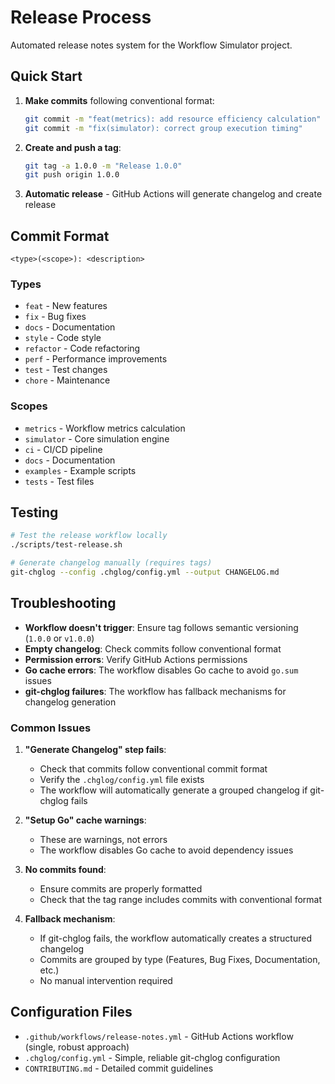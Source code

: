 # Release Process

Automated release notes system for the Workflow Simulator project.

## Quick Start

1. **Make commits** following conventional format:
   ```bash
   git commit -m "feat(metrics): add resource efficiency calculation"
   git commit -m "fix(simulator): correct group execution timing"
   ```

2. **Create and push a tag**:
   ```bash
   git tag -a 1.0.0 -m "Release 1.0.0"
   git push origin 1.0.0
   ```

3. **Automatic release** - GitHub Actions will generate changelog and create release

## Commit Format

```
<type>(<scope>): <description>
```

### Types
- `feat` - New features
- `fix` - Bug fixes
- `docs` - Documentation
- `style` - Code style
- `refactor` - Code refactoring
- `perf` - Performance improvements
- `test` - Test changes
- `chore` - Maintenance

### Scopes
- `metrics` - Workflow metrics calculation
- `simulator` - Core simulation engine
- `ci` - CI/CD pipeline
- `docs` - Documentation
- `examples` - Example scripts
- `tests` - Test files

## Testing

```bash
# Test the release workflow locally
./scripts/test-release.sh

# Generate changelog manually (requires tags)
git-chglog --config .chglog/config.yml --output CHANGELOG.md
```

## Troubleshooting

- **Workflow doesn't trigger**: Ensure tag follows semantic versioning (`1.0.0` or `v1.0.0`)
- **Empty changelog**: Check commits follow conventional format
- **Permission errors**: Verify GitHub Actions permissions
- **Go cache errors**: The workflow disables Go cache to avoid `go.sum` issues
- **git-chglog failures**: The workflow has fallback mechanisms for changelog generation

### Common Issues

1. **"Generate Changelog" step fails**:
   - Check that commits follow conventional commit format
   - Verify the `.chglog/config.yml` file exists
   - The workflow will automatically generate a grouped changelog if git-chglog fails

2. **"Setup Go" cache warnings**:
   - These are warnings, not errors
   - The workflow disables Go cache to avoid dependency issues

3. **No commits found**:
   - Ensure commits are properly formatted
   - Check that the tag range includes commits with conventional format

4. **Fallback mechanism**:
   - If git-chglog fails, the workflow automatically creates a structured changelog
   - Commits are grouped by type (Features, Bug Fixes, Documentation, etc.)
   - No manual intervention required

## Configuration Files

- `.github/workflows/release-notes.yml` - GitHub Actions workflow (single, robust approach)
- `.chglog/config.yml` - Simple, reliable git-chglog configuration
- `CONTRIBUTING.md` - Detailed commit guidelines

